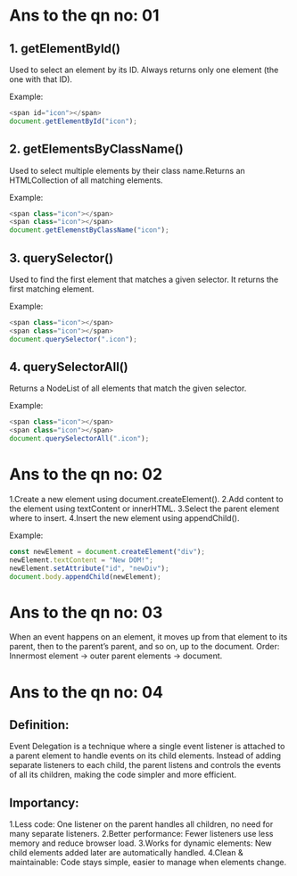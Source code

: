 # Ans to the qn no: 01

## 1. getElementById()

Used to select an element by its ID.
Always returns only one element (the one with that ID).

Example:
```javascript
<span id="icon"></span>
document.getElementById("icon");

```

## 2. getElementsByClassName()

Used to select multiple elements by their class name.Returns an HTMLCollection of all matching elements.

Example:
```javascript
<span class="icon"></span>
<span class="icon"></span>
document.getElemenstByClassName("icon");

```

## 3. querySelector()

Used to find the first element that matches a given selector. It returns the first matching element.

Example:
```javascript
<span class="icon"></span>
<span class="icon"></span>
document.querySelector(".icon");

```

## 4. querySelectorAll()

 Returns a NodeList of all elements that match the given selector.

Example:
```javascript
<span class="icon"></span>
<span class="icon"></span>
document.querySelectorAll(".icon");

```

# Ans to the qn no: 02

1.Create a new element using document.createElement().
2.Add content to the element using textContent or innerHTML.
3.Select the parent element where to insert.
4.Insert the new element using appendChild().

Example:

```javascript
const newElement = document.createElement("div"); 
newElement.textContent = "New DOM!";
newElement.setAttribute("id", "newDiv");  
document.body.appendChild(newElement);     

```


# Ans to the qn no: 03

When an event happens on an element, it moves up from that element to its parent, then to the parent’s parent, and so on, up to the document.
Order: Innermost element → outer parent elements → document.


# Ans to the qn no: 04

## Definition:
Event Delegation is a technique where a single event listener is attached to a parent element to handle events on its child elements. Instead of adding separate listeners to each child, the parent listens and controls the events of all its children, making the code simpler and more efficient.

## Importancy:
1.Less code: One listener on the parent handles all children, no need for many separate listeners.
2.Better performance: Fewer listeners use less memory and reduce browser load.
3.Works for dynamic elements: New child elements added later are automatically handled.
4.Clean & maintainable: Code stays simple, easier to manage when elements change.

